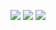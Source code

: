 ![](https://komarev.com/ghpvc/?username=Drchjiang)
![](https://komarev.com/ghpvc/?username=Drchjiang&color=green)
![](https://komarev.com/ghpvc/?username=Drchjiang&style=flat-square)
